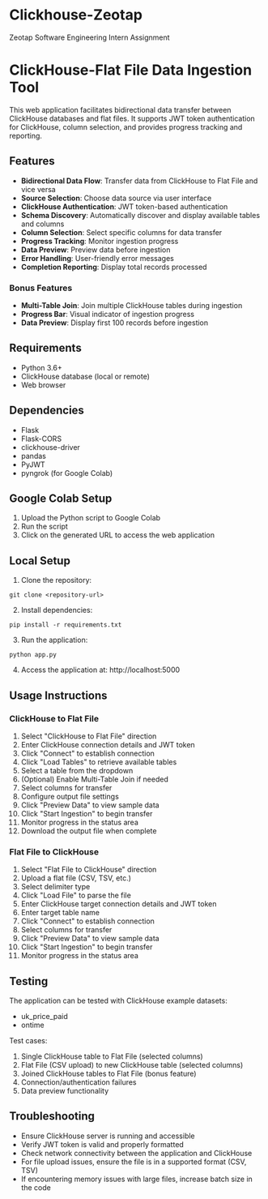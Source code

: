 # Clickhouse-Zeotap
Zeotap Software Engineering Intern Assignment
# ClickHouse-Flat File Data Ingestion Tool

This web application facilitates bidirectional data transfer between ClickHouse databases and flat files. It supports JWT token authentication for ClickHouse, column selection, and provides progress tracking and reporting.

## Features

- **Bidirectional Data Flow**: Transfer data from ClickHouse to Flat File and vice versa
- **Source Selection**: Choose data source via user interface
- **ClickHouse Authentication**: JWT token-based authentication
- **Schema Discovery**: Automatically discover and display available tables and columns
- **Column Selection**: Select specific columns for data transfer
- **Progress Tracking**: Monitor ingestion progress
- **Data Preview**: Preview data before ingestion
- **Error Handling**: User-friendly error messages
- **Completion Reporting**: Display total records processed

### Bonus Features
- **Multi-Table Join**: Join multiple ClickHouse tables during ingestion
- **Progress Bar**: Visual indicator of ingestion progress
- **Data Preview**: Display first 100 records before ingestion

## Requirements

- Python 3.6+
- ClickHouse database (local or remote)
- Web browser

## Dependencies

- Flask
- Flask-CORS
- clickhouse-driver
- pandas
- PyJWT
- pyngrok (for Google Colab)

## Google Colab Setup

1. Upload the Python script to Google Colab
2. Run the script
3. Click on the generated URL to access the web application

## Local Setup

1. Clone the repository:
```
git clone <repository-url>
```

2. Install dependencies:
```
pip install -r requirements.txt
```

3. Run the application:
```
python app.py
```

4. Access the application at: http://localhost:5000

## Usage Instructions

### ClickHouse to Flat File

1. Select "ClickHouse to Flat File" direction
2. Enter ClickHouse connection details and JWT token
3. Click "Connect" to establish connection
4. Click "Load Tables" to retrieve available tables
5. Select a table from the dropdown
6. (Optional) Enable Multi-Table Join if needed
7. Select columns for transfer
8. Configure output file settings
9. Click "Preview Data" to view sample data
10. Click "Start Ingestion" to begin transfer
11. Monitor progress in the status area
12. Download the output file when complete

### Flat File to ClickHouse

1. Select "Flat File to ClickHouse" direction
2. Upload a flat file (CSV, TSV, etc.)
3. Select delimiter type
4. Click "Load File" to parse the file
5. Enter ClickHouse target connection details and JWT token
6. Enter target table name
7. Click "Connect" to establish connection
8. Select columns for transfer
9. Click "Preview Data" to view sample data
10. Click "Start Ingestion" to begin transfer
11. Monitor progress in the status area

## Testing

The application can be tested with ClickHouse example datasets:
- uk_price_paid
- ontime

Test cases:
1. Single ClickHouse table to Flat File (selected columns)
2. Flat File (CSV upload) to new ClickHouse table (selected columns)
3. Joined ClickHouse tables to Flat File (bonus feature)
4. Connection/authentication failures
5. Data preview functionality

## Troubleshooting

- Ensure ClickHouse server is running and accessible
- Verify JWT token is valid and properly formatted
- Check network connectivity between the application and ClickHouse
- For file upload issues, ensure the file is in a supported format (CSV, TSV)
- If encountering memory issues with large files, increase batch size in the code
